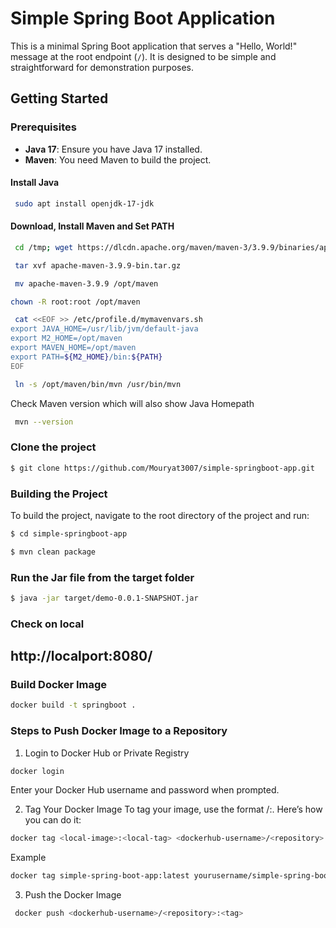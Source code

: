 # Simple Spring Boot Application

This is a minimal Spring Boot application that serves a "Hello, World!" message at the root endpoint (`/`). It is designed to be simple and straightforward for demonstration purposes.

## Getting Started

### Prerequisites

- **Java 17**: Ensure you have Java 17 installed.
- **Maven**: You need Maven to build the project.

#### Install Java

```bash
 sudo apt install openjdk-17-jdk
```

#### Download, Install Maven and Set PATH

```bash
 cd /tmp; wget https://dlcdn.apache.org/maven/maven-3/3.9.9/binaries/apache-maven-3.9.9-bin.tar.gz
```
```bash
 tar xvf apache-maven-3.9.9-bin.tar.gz
```
```bash
 mv apache-maven-3.9.9 /opt/maven
```
```bash
chown -R root:root /opt/maven
```
```bash
 cat <<EOF >> /etc/profile.d/mymavenvars.sh
export JAVA_HOME=/usr/lib/jvm/default-java
export M2_HOME=/opt/maven
export MAVEN_HOME=/opt/maven
export PATH=${M2_HOME}/bin:${PATH}
EOF
```
```bash
 ln -s /opt/maven/bin/mvn /usr/bin/mvn
```
Check Maven version which will also show Java Homepath
```bash
 mvn --version
```
### Clone the project

```bash
$ git clone https://github.com/Mouryat3007/simple-springboot-app.git
```

### Building the Project

To build the project, navigate to the root directory of the project and run:

```bash
$ cd simple-springboot-app
```
```bash
$ mvn clean package
```
### Run the Jar file from the target folder

```bash
$ java -jar target/demo-0.0.1-SNAPSHOT.jar
```
### Check on local 

## http://localport:8080/

### Build Docker Image

```bash
docker build -t springboot .
```

### Steps to Push Docker Image to a Repository
1. Login to Docker Hub or Private Registry
```bash
docker login
```
Enter your Docker Hub username and password when prompted.

2. Tag Your Docker Image
To tag your image, use the format <repository>/<image>:<tag>. Here’s how you can do it:

```bash
docker tag <local-image>:<local-tag> <dockerhub-username>/<repository>:<tag>
```

Example
```bash
docker tag simple-spring-boot-app:latest yourusername/simple-spring-boot-app:latest
```
3. Push the Docker Image
```bash
 docker push <dockerhub-username>/<repository>:<tag>
```

